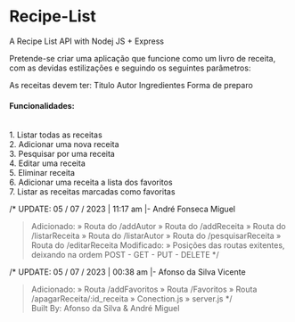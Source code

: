 # Recipe-List
A Recipe List API with Nodej JS + Express

Pretende-se criar uma aplicação que funcione como um livro de receita, com as devidas estilizações e seguindo os
seguintes parâmetros:

As receitas devem ter:
    Titulo
    Autor
    Ingredientes
    Forma de preparo
    
<h4> Funcionalidades: </h4>
    <br> 1. Listar todas as receitas
    <br> 2. Adicionar uma nova receita
    <br> 3. Pesquisar por uma receita
    <br> 4. Editar uma receita
    <br> 5. Eliminar receita
    <br> 6. Adicionar uma receita a lista dos favoritos
    <br> 7. Listar as receitas marcadas como favoritas

/* 
UPDATE: 05 / 07 / 2023 | 11:17 am |- André Fonseca Miguel
> Adicionado:
    » Routa do /addAutor
    » Routa do /addReceita
    » Routa do /listarReceita
    » Routa do /listarAutor
    » Routa do /pesquisarReceita
    » Routa do /editarReceita
> Modificado:
    » Posições das routas exitentes, deixando na ordem POST - GET - PUT - DELETE
*/     

/* 
UPDATE: 05 / 07 / 2023 | 00:38 am |- Afonso da Silva Vicente
> Adicionado:
    » Routa  /addFavoritos
    » Routa  /Favoritos
    » Routa  /apagarReceita/:id_receita
    » Conection.js
    » server.js
*/     
Built By: Afonso da Silva & André Miguel

